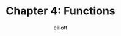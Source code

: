 ---
author: elliott
layout: post
title: "Chapter 4: Functions"
categories: reading
link: https://books.trinket.io/pfe/04-functions.html
---